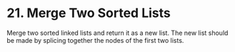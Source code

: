 # 21. Merge Two Sorted Lists

Merge two sorted linked lists and return it as a new list. The new list should be made by splicing together the nodes of the first two lists.

